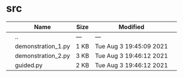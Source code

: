 # src

<table><thead><tr class="header"><th></th><th>Name</th><th>Size</th><th>Modified</th><th></th></tr></thead><tbody><tr class="odd"><td></td><td><span class="goup">..</span></td><td>—</td><td>—</td><td></td></tr><tr class="even"><td></td><td><span class="name">demonstration_1.py</span></td><td>1 KB</td><td>Tue Aug 3 19:45:09 2021</td><td></td></tr><tr class="odd"><td></td><td><span class="name">demonstration_2.py</span></td><td>3 KB</td><td>Tue Aug 3 19:46:12 2021</td><td></td></tr><tr class="even"><td></td><td><span class="name">guided.py</span></td><td>2 KB</td><td>Tue Aug 3 19:46:12 2021</td><td></td></tr></tbody></table>
